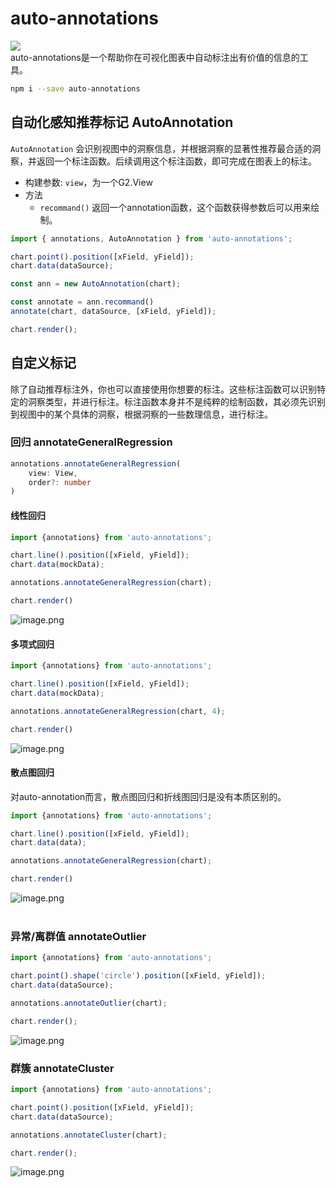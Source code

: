 # auto-annotations

![](https://img.shields.io/npm/v/auto-annotations#align=left&display=inline&height=20&margin=%5Bobject%20Object%5D&name=&originHeight=20&originWidth=80&status=done&style=none&width=80)<br />auto-annotations是一个帮助你在可视化图表中自动标注出有价值的信息的工具。<br />

```bash
npm i --save auto-annotations
```

## 自动化感知推荐标记 AutoAnnotation

`AutoAnnotation` 会识别视图中的洞察信息，并根据洞察的显著性推荐最合适的洞察，并返回一个标注函数。后续调用这个标注函数，即可完成在图表上的标注。

+ 构建参数: `view`，为一个G2.View
+ 方法
    + `recommand()` 返回一个annotation函数，这个函数获得参数后可以用来绘制。

```typescript
import { annotations, AutoAnnotation } from 'auto-annotations';

chart.point().position([xField, yField]);
chart.data(dataSource);

const ann = new AutoAnnotation(chart);

const annotate = ann.recommand()
annotate(chart, dataSource, [xField, yField]);

chart.render();
```

## 自定义标记
除了自动推荐标注外，你也可以直接使用你想要的标注。这些标注函数可以识别特定的洞察类型，并进行标注。标注函数本身并不是纯粹的绘制函数，其必须先识别到视图中的某个具体的洞察，根据洞察的一些数理信息，进行标注。

### 回归 annotateGeneralRegression
```typescript
annotations.annotateGeneralRegression(
    view: View,
    order?: number
) 
```
#### 线性回归
```typescript
import {annotations} from 'auto-annotations';

chart.line().position([xField, yField]);
chart.data(mockData);

annotations.annotateGeneralRegression(chart);

chart.render()
```
![image.png](https://cdn.nlark.com/yuque/0/2021/png/171008/1614695346877-1b2d6e77-4975-49ef-9beb-0c07310d60ef.png#align=left&display=inline&height=420&margin=%5Bobject%20Object%5D&name=image.png&originHeight=840&originWidth=1000&size=48302&status=done&style=none&width=500)<br />

#### 多项式回归
```typescript
import {annotations} from 'auto-annotations';

chart.line().position([xField, yField]);
chart.data(mockData);

annotations.annotateGeneralRegression(chart, 4);

chart.render()
```
![image.png](https://cdn.nlark.com/yuque/0/2021/png/171008/1614695359069-2305b839-0b89-4115-a210-8b2f8f2ce4e9.png#align=left&display=inline&height=360&margin=%5Bobject%20Object%5D&name=image.png&originHeight=720&originWidth=1000&size=50623&status=done&style=none&width=500)
#### 散点图回归
对auto-annotation而言，散点图回归和折线图回归是没有本质区别的。
```typescript
import {annotations} from 'auto-annotations';

chart.line().position([xField, yField]);
chart.data(data);

annotations.annotateGeneralRegression(chart);

chart.render()
```
![image.png](https://cdn.nlark.com/yuque/0/2021/png/171008/1614695366621-f89d9725-d69b-4cf4-8163-648b5140bb7e.png#align=left&display=inline&height=360&margin=%5Bobject%20Object%5D&name=image.png&originHeight=720&originWidth=1000&size=91731&status=done&style=none&width=500)<br />
<br />

### 异常/离群值 annotateOutlier
```typescript
import {annotations} from 'auto-annotations';

chart.point().shape('circle').position([xField, yField]);
chart.data(dataSource);

annotations.annotateOutlier(chart);

chart.render();
```
![image.png](https://cdn.nlark.com/yuque/0/2021/png/171008/1614695373907-d4f5cae7-c8ab-4450-aecc-087391ce1193.png#align=left&display=inline&height=360&margin=%5Bobject%20Object%5D&name=image.png&originHeight=720&originWidth=1000&size=88431&status=done&style=none&width=500)<br />

### 群簇 annotateCluster
```typescript
import {annotations} from 'auto-annotations';

chart.point().position([xField, yField]);
chart.data(dataSource);

annotations.annotateCluster(chart);

chart.render();
```
![image.png](https://cdn.nlark.com/yuque/0/2021/png/171008/1614695380407-df7fb420-e0fc-485a-9f04-a4aa3610217c.png#align=left&display=inline&height=360&margin=%5Bobject%20Object%5D&name=image.png&originHeight=720&originWidth=1000&size=90207&status=done&style=none&width=500)<br />

